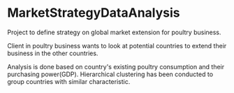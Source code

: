 # MarketStrategyDataAnalysis
Project to define strategy on global market extension for poultry business. 

<Objective>
 
 Client in poultry business wants to look at potential countries to extend their business in the other countries. 
  
<Analysis Scope>
 
  Analysis is done based on country's existing poultry consumption and their purchasing power(GDP).  Hierarchical clustering has been conducted to group countries with similar characteristic.
  
  

